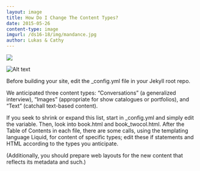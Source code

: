 ```yaml
---
layout: image
title: How Do I Change The Content Types?
date: 2015-05-26
content-type: image
imgurl: /ds16-18/img/mandance.jpg
author: Lukas & Cathy
---
```


<img src="/ds16-18/img/mandance.jpg">

![Alt text](/ds16-18/img/mandance.jpg "Optional title")


Before building your site, edit the _config.yml file in your Jekyll root repo.

We anticipated three content types: “Conversations” (a generalized interview), “Images” (appropriate for show catalogues or portfolios), and “Text” (catchall text-based content).

If you seek to shrink or expand this list, start in _config.yml and simply edit the variable. Then, look into book.html and book_twocol.html. After the Table of Contents in each file, there are some calls, using the templating language Liquid, for content of specific types; edit these if statements and HTML according to the types you anticipate.

(Additionally, you should prepare web layouts for the new content that reflects its metadata and such.)

